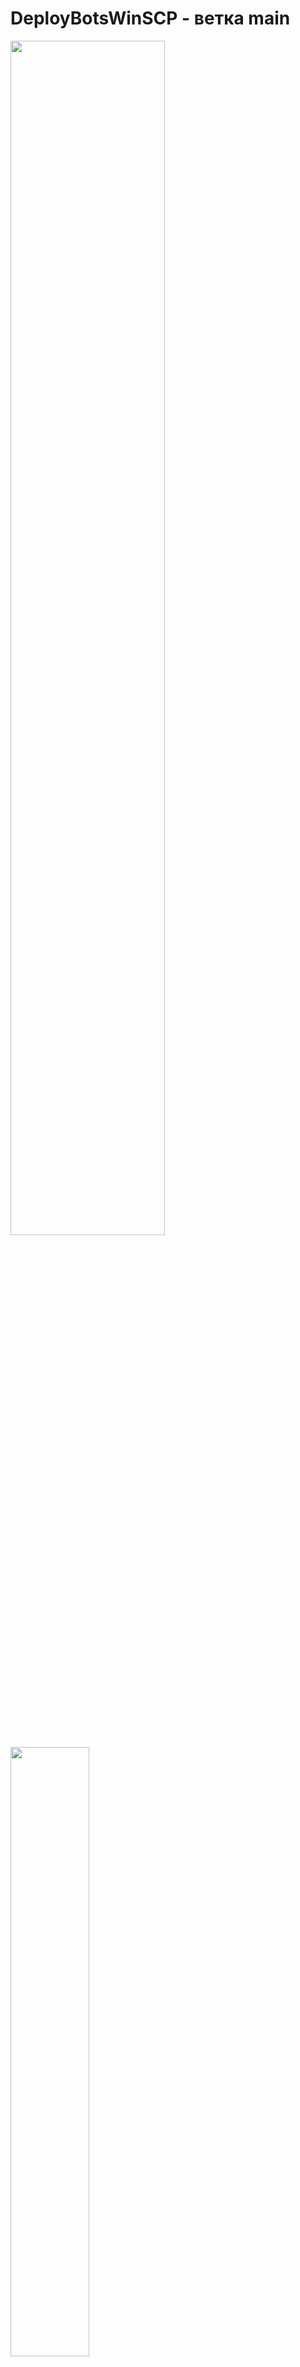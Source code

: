 # DeployBotsWinSCP - ветка main

<img src="https://i.imgur.com/6TIoe54.jpeg" width="70%" align="center"/>

<img src="https://i.imgur.com/RosHgNx.jpeg" width="50%" align="center"/>

## Описание1

Инфа про то, как задеплоить бота на питоне на сервер LXD, SSH, VPS Server

На примере моего [бота для тик тока](https://t.me/pythonTikTok_chat)

Папка проекта называется - `BOT228`

---

## Использование

```bash
cd /BOT228; source tik-tok/bin/activate; nohup python3 main.py &
# Команда-макрос в 1-н клик - на запуск бота в телеграм на VPS
```

---

## Todo
- [ ] как читать логи (nohup.out)
- [ ] deamon ubuntu
- [ ] supervisor
- [ ] screen https://youtu.be/x-VB3b4pKcU
- [ ] docker
- [ ] как переключиться после закрытия консоли на логи бота
- [ ] крутые ссылки на разные VPS в PuTTY
- [ ] видел фикс проблемы с кодировкой на ют в бота добавлять РІРёРґРµРѕ - РќРµ РїРѕР»СѓС‡РёР»РѕСЃСЊ СѓР·РЅР°С‚СЊ РёР»Рё РІС‹СЃР»Р°С‚СЊ!
- [ ] для killall какая либа нужна?

---

## Python

### Узнать версию питона

```bash
python3 --version
# Python 3.10.6
```

### Версия установщика пакетов

```bash
pip3 -v
# pip 23.0 from /usr/local/lib/python3.10/dist-packages/pip (python 3.10)
```

### Создать виртуальное окружение

`python3 -m venv tik-tok`

---

## Pytty

```bash
# Активация venv с Пк
.\tik-tok\Scripts\activate

# Активация venv с Пк (2)
source tik-tok/Scripts/activate

# Активация venv на хостинге (путь отличается)
source tik-tok/bin/activate  -- Урок https://youtu.be/x-VB3b4pKcU?t=638

# Устанавливаем зависимости (желательно в venv)
pip install -r requirements.txt

# Запуск скрипта с Пк
python main.py

#  Запуск скрипта из терминала на хостинге 
python3 main.py
```

---

## nohup

```bash
# Утилита ставит процесс питона на фон
nohup

# Спец символ дающий команду на фон кинуть процесс питона, чтоб продолжать дальше пользоваться терминалом
& 
```

`nohup python3 main.py`

<details>
<summary>Подробней...</summary>
Команда nohup python3 main.py запускает процесс python3 main.py в фоновом режиме и перенаправляет вывод в файл nohup.out. В этом случае, процесс python3 main.py будет выполняться в том же терминале, в котором была запущена команда nohup, и вы НЕ сможете использовать этот терминал для других задач, пока процесс не завершится.
</details>

`nohup python3 main.py &`  -- Спс https://youtu.be/ibwjI6mKwLM
<details>
<summary>Подробней...</summary>
Ключевое слово nohup означает "no hangup" (нет отключения) и позволяет запустить команду в фоновом режиме, не прерывая ее выполнение при закрытии терминала или отключении от удаленного сервера.
</br>
</br>
Символ амперсанда & используется для запуска команды в фоновом режиме, что означает, что команда будет выполняться в фоновом режиме и не будет блокировать терминал.
</br>
</br>
Таким образом, команда nohup python3 main.py & запускает Python-скрипт main.py в фоновом режиме на Unix-подобной операционной системе, не прерывая его выполнение при закрытии терминала или отключении от удаленного сервера.
</details>

> Таким образом, разница между этими двумя командами заключается в том, что первая команда запускает процесс в терминале, а вторая команда запускает процесс в фоновом режиме и освобождает терминал для других задач.


### Найти ID процесса 

```bash
ps aux | grep main.py 
# root 361 0.0 11.0 327896 55196 pts/1 Sl 08:31 0:00 python3 main.py
# 361 ID

ps aux | grep python3
# root 458 0.0 13.7 407916 68860 pts/1 Sl 08:43 0:04 python3 main.py
# 458 ID
```

### Как остановить процесс nohup

```bash
# Убить процесс
kill <ID процесса>
# [1]+  Terminated nohup python3 main.py

# Насильно убить процесс
pkill -f "python3"

# Убить все процессы python3
killall python3
```
> У меня нету `killall`! Нужно ставить ...

---

# Ubuntu & Linux

## Команды

### Очистить консоль
`clear`

### Закрыть & остановить

```bash
# Закрыть при открытом терминале
ctrl + z

# Остановить бота
ctrl + c
```

### Получить список файлов

```bash
ls
ls -a
# Даже скрытые покажет
```

### Перемещение по директориям

```bash
cd /BOT228

# c - change
# d - directory
```

### Скрытые файлы

```bash
.env

# Стандарт мира Unix: файлы, начинающиеся с точки считаются "скрытыми"
```

### Вывод списка всех установленных пакетов

`apt list --installed`
<details>
<summary></summary>

![](https://i.imgur.com/kKBf3m1.jpeg)

</details>

### Узнать версию системы

```bash
uname -a

# Linux bot-101 5.4.0-146-generic #163-Ubuntu SMP Fri Mar 17 18:26:02 UTC 2023 x86_64 x86_64 x86_64 GNU/Linux
```

```bash
lsb_release -a

# No LSB modules are available.
# Distributor ID: Ubuntu
# Description:    Ubuntu 22.04.1 LTS
# Release:        22.04
# Codename:       jammy
```

```bash
cat /etc/*-release

# DISTRIB_ID=Ubuntu
# DISTRIB_RELEASE=22.04
# DISTRIB_CODENAME=jammy
# DISTRIB_DESCRIPTION="Ubuntu 22.04.1 LTS"
# PRETTY_NAME="Ubuntu 22.04.1 LTS"
# NAME="Ubuntu"
# VERSION_ID="22.04"
# VERSION="22.04.1 LTS (Jammy Jellyfish)"
# VERSION_CODENAME=jammy
# ID=ubuntu
# ID_LIKE=debian
# HOME_URL="https://www.ubuntu.com/"
# SUPPORT_URL="https://help.ubuntu.com/"
# BUG_REPORT_URL="https://bugs.launchpad.net/ubuntu/"
# PRIVACY_POLICY_URL="https://www.ubuntu.com/legal/terms-and-policies/privacy-policy"
# UBUNTU_CODENAME=jammy
```

---

# Софт

## WinSCP 6.1
<details>
<summary>WinSCP 6.1</summary>

![](https://i.imgur.com/WEMt4IQ.jpeg)

</details>

### Сайт
https://winscp.net/eng/download.php

### Последняя версия
https://winscp.net/download/WinSCP-6.1-Setup.exe

> При подключении мы в /root/

<details>
<summary>Фото чистой системы</summary>

<!-- <img src="https://i.imgur.com/L2HMdOP.jpeg" width="100%" align="center/> -->
![](https://i.imgur.com/L2HMdOP.jpeg)

</details>

---

## PuTTY

<details>
<summary>PuTTY</summary>

![](https://i.imgur.com/UmbCVJg.jpeg)
![](https://i.imgur.com/81bqR4k.jpeg)

</details>

### Сайт

https://www.chiark.greenend.org.uk/~sgtatham/putty/latest.html

### Последняя версия
https://the.earth.li/~sgtatham/putty/latest/w64/putty-64bit-0.78-installer.msi

> C:\Program Files\PuTTY\

---

# Ссылки
| Описание | Ссылка |
| ------ | ------ |
Чат VPS хостинга: | https://t.me/+c8r_IMXAMjpkZTY6
Бесплатный хостинг (пишите в личку Леониду): | https://t.me/Lvikme
Репо: | https://github.com/gitalexhubuser/DeployBotsWinSCP
